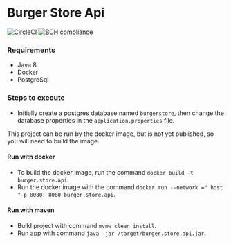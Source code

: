 # Burger Store Api
[![CircleCI](https://circleci.com/gh/andreassisbaroni/burger.store.api.svg?style=shield)](https://circleci.com/gh/andreassisbaroni/burger.store.api)
[![BCH compliance](https://bettercodehub.com/edge/badge/andreassisbaroni/burger.store.api?branch=master)](https://bettercodehub.com/)

### Requirements
 - Java 8
 - Docker
 - PostgreSql
 
### Steps to execute
 - Initially create a postgres database named `burgerstore`, then change the database properties in the 
 `application.properties` file.
 
This project can be run by the docker image, but is not yet published, so you will need to build the image.

#### Run with docker
 - To build the docker image, run the command `docker build -t burger.store.api`.
 - Run the docker image with the command `docker run --network =" host "-p 8080: 8080 burger.store.api`.

#### Run with maven
 - Build project with command `mvnw clean install`.
 - Run app with command `java -jar /target/burger.store.api.jar`.
